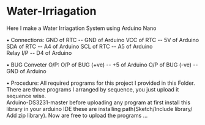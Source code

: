 # Water-Irriagation
Here I make a Water Irriagation System using Arduino Nano

		     

•	Connections:
GND of  RTC  --  GND of Arduino
VCC  of  RTC  --   5V of Arduino
SDA  of  RTC  --   A4  of  Arduino
SCL  of   RTC  --   A5  of Arduino  
Relay     I/P    --   D4  of   Arduino

•	BUG Conveter O/P:
O/P  of BUG (+ve)  --   +5 of Arduino
O/P  of BUG (-ve)  --    GND  of   Arduino

•	Procedure:
All required programs for this project I provided in this Folder. There are three  programs I arranged by sequence, you just upload it sequence wise.  
Arduino-DS3231-master   before uploading any program at first install this library  in your arduino IDE  these are installing path(Sketch/Include library/ Add zip library).
	Now are free to upload the programs …


  
  
